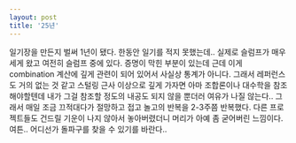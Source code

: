 ```yaml
---
layout: post
title: '25년'
---
```


일기장을 만든지 벌써 1년이 됐다. 한동안 일기를 적지 못했는데.. 실제로 슬럼프가 매우 세게 왔고 여전히 슬럼프 중에 있다. 증명이 막힌 부분이 있는데 근데 이게 combination 계산에 깊게 관련이 되어 있어서 사실상 통계가 아니다. 그래서 레퍼런스도 거의 없는 것 같고 스털링 근사 이상으로 깊게 가자면 아마 조합론이나 대수학을 참조해야할텐데 내가 그걸 참조할 정도의 내공도 되지 않을 뿐더러 여유가 나질 않는다.. 그래서 매일 조금 끄적대다가 절망하고 접고 놀고의 반복을 2-3주쯤 반복했다. 다른 프로젝트들도 건드릴 기운이 나지 않아서 놓아버렸더니 머리가 아예 좀 굳어버린 느낌이다. 여튼.. 어디선가 돌파구를 찾을 수 있기를 바란다..

